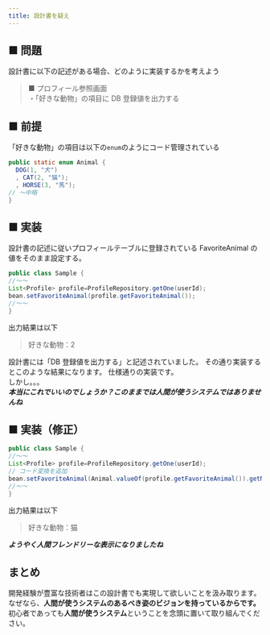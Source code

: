```yaml
---
title: 設計書を疑え
---
```

## ■ 問題

設計書に以下の記述がある場合、どのように実装するかを考えよう

> ■ プロフィール参照画面  
> ・「好きな動物」の項目に DB 登録値を出力する

## ■ 前提

「好きな動物」の項目は以下の`enum`のようにコード管理されている

```java
public static enum Animal {
  DOG(1, "犬")
  , CAT(2, "猫");
  , HORSE(3, "馬");
// ～中略
}
```

## ■ 実装

設計書の記述に従いプロフィールテーブルに登録されている FavoriteAnimal の値をそのまま設定する。

```java
public class Sample {
//～～
List<Profile> profile=ProfileRepository.getOne(userId);
bean.setFavoriteAnimal(profile.getFavoriteAnimal());
//～～
}
```

出力結果は以下

> 好きな動物：2

設計書には「DB 登録値を出力する」と記述されていました。 その通り実装するとこのような結果になります。 仕様通りの実装です。\
しかし。。。\
***本当にこれでいいのでしょうか？このままでは人間が使うシステムではありませんね***

## ■ 実装（修正）

```java
public class Sample {
//～～
List<Profile> profile=ProfileRepository.getOne(userId);
// コード変換を追加
bean.setFavoriteAnimal(Animal.valueOf(profile.getFavoriteAnimal()).getName());
//～～
}
```

出力結果は以下

> 好きな動物：猫

***ようやく人間フレンドリーな表示になりましたね***

## まとめ

開発経験が豊富な技術者はこの設計書でも実現して欲しいことを汲み取ります。\
なぜなら、**人間が使うシステムのあるべき姿のビジョンを持っているからです。**\
初心者であっても**人間が使うシステム**ということを念頭に置いて取り組んでください。
